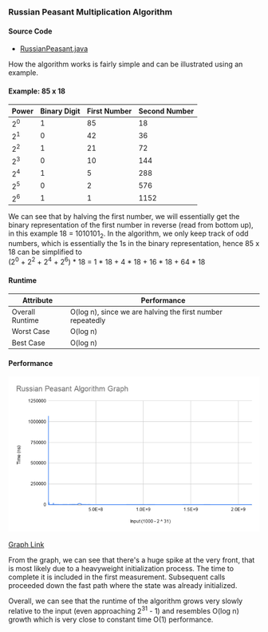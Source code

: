### Russian Peasant Multiplication Algorithm
#### Source Code
 - [RussianPeasant.java](../../master/src/RussianPeasant.java)

How the algorithm works is fairly simple and can be illustrated using an example.  
  
#### Example: 85 x 18
Power | Binary Digit | First Number | Second Number
--|--|--|--
2<sup>0</sup> | 1 | 85 | 18
2<sup>1</sup> | 0 | 42 | 36
2<sup>2</sup> | 1 | 21 | 72
2<sup>3</sup> | 0 | 10 | 144
2<sup>4</sup> | 1 | 5 | 288
2<sup>5</sup> | 0 | 2 | 576
2<sup>6</sup> | 1 | 1 | 1152

We can see that by halving the first number, we will essentially get the binary representation of the first number in reverse (read from bottom up), in this example 18 = 1010101<sub>2</sub>.
In the algorithm, we only keep track of odd numbers, which is essentially the 1s in the binary representation, hence 85 x 18 can be simplified to  
(2<sup>0</sup> + 2<sup>2</sup> + 2<sup>4</sup> + 2<sup>6</sup>) * 18 = 1 * 18 + 4 * 18 + 16 * 18 + 64 * 18
  
#### Runtime
Attribute | Performance
--|--
Overall Runtime | O(log n), since we are halving the first number repeatedly
Worst Case | O(log n)
Best Case | O(log n)

#### Performance

![RussianPeasantGraph](/src/graphs/RussianPeasantGraph.png)

[Graph Link](https://docs.google.com/spreadsheets/d/1_KWGXFESAdKmmsv-7X7g6ot7kqFwDrlZDvbGtQFJGfg/edit?usp=sharing "Graph Link")

From the graph, we can see that there's a huge spike at the very front, that is most likely due to a heavyweight initialization process. The time to complete it is included in the first measurement. Subsequent calls proceeded down the fast path where the state was already initialized.

Overall, we can see that the runtime of the algorithm grows very slowly relative to the input (even approaching 2<sup>31</sup> - 1) and resembles O(log n) growth which is very close to constant time O(1) performance.
